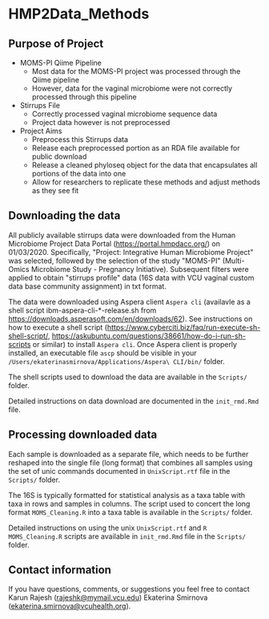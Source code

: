 # HMP2Data_Methods

## Purpose of Project

* MOMS-PI Qiime Pipeline
    + Most data for the MOMS-PI project was processed through the Qiime pipeline
    + However, data for the vaginal microbiome were not correctly processed through this pipeline
* Stirrups File
    + Correctly processed vaginal microbiome sequence data
    + Project data however is not preprocessed
* Project Aims
    + Preprocess this Stirrups data
    + Release each preprocessed portion as an RDA file available for public download
    + Release a cleaned phyloseq object for the data that encapsulates all portions of the data into one
    + Allow for researchers to replicate these methods and adjust methods as they see fit
    
## Downloading the data

All publicly available stirrups data were downloaded from the Human Microbiome Project Data Portal (https://portal.hmpdacc.org/) on 01/03/2020. Specifically, "Project: Integrative Human Microbiome Project" was selected, followed by the selection of the study "MOMS-PI" (Multi-Omics Microbiome Study - Pregnancy Initiative). Subsequent filters were applied to obtain "stirrups profile" data (16S data with VCU vaginal custom data base community assignment) in txt format. 

The data were downloaded using Aspera client `Aspera cli` (availavle as a shell script  ibm-aspera-cli-*-release.sh from https://downloads.asperasoft.com/en/downloads/62). See instructions on how to execute a shell script (https://www.cyberciti.biz/faq/run-execute-sh-shell-script/, https://askubuntu.com/questions/38661/how-do-i-run-sh-scripts or similar) to install `Aspera cli`. Once Aspera client is properly installed, an executable file `ascp` should be visible in your `/Users/ekaterinasmirnova/Applications/Aspera\ CLI/bin/` folder.  

The shell scripts used to download the data are available in the `Scripts/` folder. 

Detailed instructions on data download are documented in the `init_rmd.Rmd` file.

## Processing downloaded data

Each sample is downloaded as a separate file, which needs to be further reshaped into the single file (long format) that combines all samples using the set of unic commands documented in `UnixScript.rtf` file in the `Scripts/` folder. 

The 16S is typically formatted for statistical analysis as a taxa table with taxa in rows and samples in columns. The script used to concert the long format `MOMS_Cleaning.R` into a taxa table is available in the `Scripts/` folder. 

Detailed instructions on using the unix `UnixScript.rtf` and `R`  `MOMS_Cleaning.R` scripts are available in `init_rmd.Rmd` file in the `Scripts/` folder.

## Contact information


If you have questions, comments, or suggestions you feel free to contact Karun Rajesh (rajeshk@mymail.vcu.edu) Ekaterina Smirnova  (ekaterina.smirnova@vcuhealth.org).


